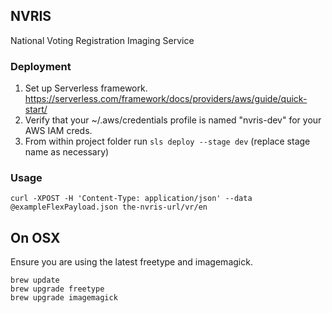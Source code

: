 ## NVRIS

National Voting Registration Imaging Service

### Deployment

1.  Set up Serverless framework. https://serverless.com/framework/docs/providers/aws/guide/quick-start/
2.  Verify that your ~/.aws/credentials profile is named "nvris-dev" for your AWS IAM creds.
3.  From within project folder run `sls deploy --stage dev` (replace stage name as necessary)

### Usage

```
curl -XPOST -H 'Content-Type: application/json' --data @exampleFlexPayload.json the-nvris-url/vr/en
```

## On OSX

Ensure you are using the latest freetype and imagemagick. 

```
brew update
brew upgrade freetype
brew upgrade imagemagick
```

